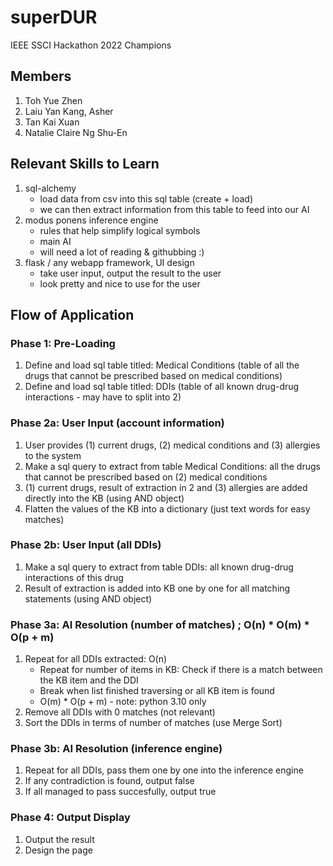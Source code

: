 # superDUR
IEEE SSCI Hackathon 2022 Champions

## Members
1. Toh Yue Zhen
2. Laiu Yan Kang, Asher
3. Tan Kai Xuan
4. Natalie Claire Ng Shu-En

## Relevant Skills to Learn
1. sql-alchemy 
    * load data from csv into this sql table (create + load)
    * we can then extract information from this table to feed into our AI
2. modus ponens inference engine 
    * rules that help simplify logical symbols
    * main AI
    * will need a lot of reading & githubbing :)
3. flask / any webapp framework, UI design
    * take user input, output the result to the user
    * look pretty and nice to use for the user

## Flow of Application

### Phase 1: Pre-Loading
1. Define and load sql table titled: Medical Conditions (table of all the drugs that cannot be prescribed based on medical conditions)
2. Define and load sql table titled: DDIs (table of all known drug-drug interactions - may have to split into 2)

### Phase 2a: User Input (account information)
1. User provides (1) current drugs, (2) medical conditions and (3) allergies to the system
2. Make a sql query to extract from table Medical Conditions: all the drugs that cannot be prescribed based on (2) medical conditions
3. (1) current drugs, result of extraction in 2 and (3) allergies are added directly into the KB (using AND object)
4. Flatten the values of the KB into a dictionary (just text words for easy matches)

### Phase 2b: User Input (all DDIs)
1. Make a sql query to extract from table DDIs: all known drug-drug interactions of this drug
2. Result of extraction is added into KB one by one for all matching statements (using AND object)

### Phase 3a: AI Resolution (number of matches) ; O(n) * O(m) * O(p + m)
1. Repeat for all DDIs extracted: O(n)
    * Repeat for number of items in KB: Check if there is a match between the KB item and the DDI 
    * Break when list finished traversing or all KB item is found
    * O(m) * O(p + m) - note: python 3.10 only
2. Remove all DDIs with 0 matches (not relevant)
3. Sort the DDIs in terms of number of matches (use Merge Sort) 

### Phase 3b: AI Resolution (inference engine)
1. Repeat for all DDIs, pass them one by one into the inference engine
2. If any contradiction is found, output false
3. If all managed to pass succesfully, output true

### Phase 4: Output Display
1. Output the result
2. Design the page
